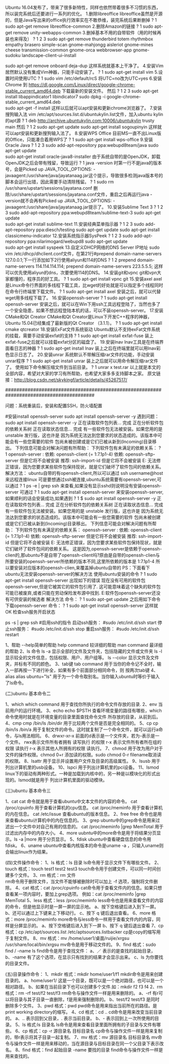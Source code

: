 Ubuntu 16.04发布了，带来了很多新特性，同样也依然带着很多不习惯的东西，所以装完系统后还要进行一系列的优化。
1.删除libreoffice
libreoffice虽然是开源的，但是Java写出来的office执行效率实在不敢恭维，装完系统后果断删掉
?
1
sudo apt-get remove libreoffice-common
2.删除Amazon的链接
?
1
sudo apt-get remove unity-webapps-common
 3.删掉基本不用的自带软件（用的时候再装也来得及）
?
1
2
3
sudo apt-get remove thunderbird totem rhythmbox empathy brasero simple-scan gnome-mahjongg aisleriot gnome-mines cheese transmission-common gnome-orca webbrowser-app gnome-sudoku landscape-client-ui-install

sudo apt-get remove onboard deja-dup
这样系统就基本上干净了。
4.安装Vim
居然默认没有集成Vim神器，只能手动安装了。
?
1
sudo apt-get install vim
5.设置时间使用UTC
?
1
sudo vim /etc/default/rcS
将UTC=no改为UTC=yes
6.安装Chrome
到 https://dl.google.com/Linux/direct/google-chrome-stable_current_amd64.deb 下载最新的安装文件。
然后
?
1
2
3
sudo apt-get install libappindicator1 libindicator7
sudo dpkg -i google-chrome-stable_current_amd64.deb  
sudo apt-get -f install
这样以后就可以apt安装和更新chrome浏览器了。
7.安装搜狗输入法
vim /etc/apt/sources.list.d/ubuntukylin.list文件，加入ubuntu kylin的apt源
?
1
deb http://archive.ubuntukylin.com:10006/ubuntukylin trusty main
然后
?
1
2
sudo apt-get update
sudo apt-get install sogoupinyin
这样就可以apt安装和更新搜狗输入法了。
8.安装WPS Office
目前MS一直不出Linux版的Office，只能凑合着用WPS了
?
1
sudo apt-get install wps-office
9.安装Oracle Java
?
1
2
3
sudo add-apt-repository ppa:webupd8team/java
sudo apt-get update  
sudo apt-get install oracle-java8-installer
由于系统自带的是OpenJDK，卸载OpenJDK之后会带有残留，导致运行
?
1
java -version
时第一行不是java的版本号，会是Picked up JAVA_TOOL_OPTIONS: -javaagent:/usr/share/java/jayatanaag.jar这个提示，导致很多检测java版本号的脚本会运行出错，因此需要手动清除残留。
?
1
sudo rm /usr/share/upstart/sessions/jayatana.conf
删除/usr/share/upstart/sessions/jayatana.conf文件，重启之后再运行java -version就不会再有Picked
 up JAVA_TOOL_OPTIONS: -javaagent:/usr/share/java/jayatanaag.jar提示了。
10.安装Sublime Text 3
?
1
2
3
sudo add-apt-repository ppa:webupd8team/sublime-text-3
sudo apt-get update  
sudo apt-get install sublime-text
11.安装经典菜单指示器
?
1
2
3
sudo add-apt-repository ppa:diesch/testing
sudo apt-get update
sudo apt-get install classicmenu-indicator
12.安装系统指示器SysPeek
?
1
2
3
sudo add-apt-repository ppa:nilarimogard/webupd8
sudo apt-get update  
sudo apt-get install syspeek
13.自定义DHCP网络的DNS Server IP地址
sudo vim /etc/dhcp/dhclient.conf文件，在第21行#prepend domain-name-servers 127.0.0.1;下一行添加如下2行使用aliyun和114的DNS
?
1
2
prepend domain-name-servers 114.114.114.114;
prepend domain-name-servers 223.5.5.5;
这样可以优先使用aliyun的dns，次要使用114的DNS。
14.安装git和vpnc
git和vpn大家都懂的，程序员的好工具。
?
1
sudo apt-get install vpnc git
15.安装axel
axel是Linux命令行界面的多线程下载工具，比wget的好处就是可以指定多个线程同时在命令行终端里下载文件。
?
1
sudo apt-get install axel
安装之后，就可以代替wget用多线程下载了。
16.安装openssh-server
?
1
sudo apt-get install openssh-server
安装之后，就可以在Win下用ssh工具远程登陆了，当然也多了一个安全隐患，如果不想远程登陆本机的话，可以不装openssh-server。
17.安装CMake和Qt Creator
CMake和Qt Creator是Linux下开发C++程序的神器，Ubuntu 15.04已经集成了最新版的Qt Creator （3.1.1）。
?
1
sudo apt-get install cmake qtcreator
18.安装ExFat文件系统驱动
Ubuntu默认不支持exFat文件系统的挂载，需要手动安装exfat的支持
?
1
sudo apt-get install exfat-fuse
装上exfat-fuse之后就可以挂载exfat分区的磁盘了。
19.安装lnav
lnav工具是在终端界面看日志的神器
?
1
sudo apt-get install lnav
装上之后在终端里就可以用lnav彩色显示日志了。
20.安装unrar
系统默认不带解压缩rar文件的功能，手动安装unrar程序
?
1
sudo apt-get install unrar
装上之后就可以用命令解压缩rar文件了。
使用如下命令解压缩文件到当前目录。
?
1
unrar x test.rar
以上就是本文的全部内容，希望对大家的学习有所帮助，也希望大家多多支持脚本之家。
原文链接：http://blog.csdn.net/skykingf/article/details/45267517/



########################################################################################

问题：系统重装后，安装和配置SSH，防火墙配置

#安装install openssh-server
sudo apt install openssh-server -y
遇到问题：
sudo apt install openssh-server -y
正在读取软件包列表... 完成
正在分析软件包的依赖关系树
正在读取状态信息... 完成
有一些软件包无法被安装。如果您用的是 unstable 发行版，这也许是
因为系统无法达到您要求的状态造成的。该版本中可能会有一些您需要的软件
包尚未被创建或是它们已被从新到(Incoming)目录移出。
下列信息可能会对解决问题有所帮助：
下列软件包有未满足的依赖关系：
?
1
openssh-server : 依赖: openssh-client (= 1:7.1p1-4)
依赖: openssh-sftp-server 但是它将不会被安装
推荐: ssh-import-id 但是它将不会被安装
E: 无法修正错误，因为您要求某些软件包保持现状，就是它们破坏了软件包间的依赖关系。
解决方法：
ubuntu自带的有openssh-client,所以可以通过
ssh username@host
来远程连接linux
可是要想通过ssh被连接,ubuntu系统需要有openssh-server,可以通过
?
1
ps -e | grep ssh
来查看,如果没有显示sshd则说明没有安装openssh-server
可通过
?
1
sudo apt-get install openssh-server
来安装openssh-server,如果顺利的话会安装成功,如果遇到
?
1
$ sudo apt install openssh-server -y
正在读取软件包列表... 完成
正在分析软件包的依赖关系树
正在读取状态信息... 完成
有一些软件包无法被安装。如果您用的是 unstable 发行版，这也许是
因为系统无法达到您要求的状态造成的。该版本中可能会有一些您需要的软件
包尚未被创建或是它们已被从新到(Incoming)目录移出。
下列信息可能会对解决问题有所帮助：
下列软件包有未满足的依赖关系：
openssh-server : 依赖: openssh-client (= 1:7.1p1-4)
依赖: openssh-sftp-server 但是它将不会被安装
推荐: ssh-import-id 但是它将不会被安装
E: 无法修正错误，因为您要求某些软件包保持现状，就是它们破坏了软件包间的依赖关系。
这是因为,openssh-server是依赖于openssh-clien的,那ubuntu不是自带了openssh-client吗?原由是自带的openssh-clien与所要安装的openssh-server所依赖的版本不同,这里所依赖的版本是
1:7.1p1-4
所以要安装对应版本的openssh-clien,来覆盖掉ubuntu自带的
PS：下面看下ubuntu无法安装openssh-server的解决方法
使用ubuntu安装的命令
?
1
sudo apt-get install openssh-server
出现如下的错误
现在没有可用的软件包 openssh-server,但是它被其它的软件包引用了.
这可能意味着这个缺失的软件包可能已被废弃,或者只能在劳动保险发布源中找到.
E:软件包openssh-server还没有可供安装的候选者
解决方法
命令：
?
1
sudo apt-get update
之后用如下命令下载openssh-server
命令：
?
1
sudo apt-get install openssh-server
这样就OK
检查ssh服务开启状态

ps -s | grep ssh
#启用ssh的指令
启动ssh服务：
#sudo /etc/init.d/ssh start
停止ssh服务：
#sudo /etc/init.d/ssh stop
重启ssh服务：
#sudo /etc/init.d/ssh restart


1、帮助
      --help简单的帮助
      help command 较详细的帮助
      man command 最详细的帮助
2、ls 命令
      ls -a 显示全部的文件及文件夹，包括隐藏的文件或文件夹
      ls -l 显示较全的文件信息，包括权限、用户、用户组等。
      ls --color 显示文件及文件夹，并标有不同的颜色。
3、tab键
      tab command 用于当你的命令记不全时，输入一部再按一下进行补全，如果有多个前面部分相同命令，则
      按两次tab键
4、alias
      alias ubuntu="ls" 用于为一个命令取别名。当你输入ubuntu时等价于输入了ls命令。

(二)ubuntu 基本命令二

1、which
      which command 用于查找你所执行的命令文件存放的目录.
2、env
     当前用户的运行环境。
3、echo
      echo $PSTH 查看环境变量的路径有哪些，which命令使用时就是在环境变量的目录里面查找命令文件
      所存放的目录，从前到后。
4、cmp
     cmp /bin/ls /bin/dir 用于比较两个文件是否是完全相同的。
5、cp
     cp /bin/ls /bin/a 用于复制文件的命令。这时就复制了一个命令文件，就可以运行a命令，与ls用法相同。
6、drwxr-xr-x
     前面的d表示是一个文件夹，若为-表示是一个文件。
     rwx表示文件所有者拥有 读写执行 的权限
     r-x 表示文件所有者所在组的权限 读执行
     r-x 表示其他人所拥有的权限 读执行。
7、chmod
     用于改为用户对于文件的操作权限。chmod 0+r 添加读的权限。sudo chmod 0-r filename取消读的权限。
8、lsattr
     用于显示并设置用户文件及目录的高级属性。
9、lsusb
     用于列出计算机里的usb设备。
10、lspci
      用于列出计算机里的pci设备。
11、lsmod
      linux下的驱动有两种形式。一种是加载到内核中的，另一种是以模块化的形式出现的。lsmod就是用于
      列出计算机里面的驱动模块。

(三)ubuntu 基本命令三

1、cat
     cat 命令就是用于查看ubuntu中文本文件的内容的命令。
     cat /proc/cpuinfo 用于查看计算机的cpu信息。
     cat /proc/meminfo 用于查看计算机的内在信息。
     cat /etc/issue 查看ubuntu的版本信息。
2、free
     free 命令也是用来查看ubuntu计算机中的内在信息的。
3、grep
     ubuntu中的grep命令是用来过滤出一个文件中对自己有用的信息的。
     cat /proc/meminfo |grep MemTotal 用于过滤出内存中的内存大小。
4、more
     uubntu中的more命令是用于将结果分页显示。ls -a |more 用于分页显示。
5、fdisk
      ubuntu中查看硬盘信息的命令用fdisk。
6、uname
     ubuntu中查看内核版本的命令是uname -a ，只输入uname则会输出linux作为结果。

(四)文件操作命令：
1、ls
     格式：ls 目录
     ls命令用于显示文件下有哪些文件。
2、touch
     格式：touch test1 test2 test3
     touch命令用于创建文件，可以同一时间创建多个文件。
3、rm
     格式：rm 文件   
     rm命令用于删除文件，当文件不能够被删除时可以加上 -f 选项，强制将文件删除。
4、cat
     格式：cat /proc/cpuinfo
     cat命令用于查看文件内的信息。如果只想查看某一项内容时，要加上grep选项。
     例如：cat /proc/meminfo |grep MemTotal
5、less
     格式：less /proc/meminfo
     less命令也是用来查看文件的内容的命令，但是他显示时是一屏一屏的显示地。
          a、按下空格键后进入到下一屏。
          b、还可以通过上下键来上下移动行。
          c、按下 q 键后退出查看。
6、more
     格式：more /proc/meminfo
     more命令与less命令一样用于查看文件内的内容，同样是分屏显示的。
          a、按下空格键后进入到下一屏
          b、按下 q 键后退出查看
7、cp
     格式：cp /etc/apt/sources.list /etc/aptsources.listbacker
     cp是copy的缩写用于复制文件。
8、mv
     格式：mv /home/user1/桌面/ruijie/xrgsu /usr/share/local/bin/xrgsu
     mv命令是用于移动文件的。
9、find
     格式：sudo find / -name ls
     find命令是用于查找文件：
          a、／ 表示的是查找的起始目录，
          b、-name 有了这个选项，在显示只有找到的结果才会显示出来。
          c、ls 为你要找的目录文件。

(五)目录操作命令：
1、mkdir
      格式：mkdir home/user1/f1
      mkdir命令是用来创建目录的。
            a、home/user1/ 这是一个目录，既可以是一个绝对路径，也可以是一个相对路径。
            b、如果在当前目录下也可以创建多个文件.如：mkdir f2 f3 f4
2、rm
      格式：rm -rf test/f2 test/f3
      rm命令与操作文件一样是用来删除的。
            a、-rf 有r可以将目录与其子目录一直删除，f是用来强制删除的。
            b、test/f2 test/f3 是同时删除多个文件。
3、pwd
      格式：pwd
      pwd命令是用来指出当前所在的路径。是print working directory的缩写。
4、cd
      格式：cd ..
      cd命令是用来改变当前目录的。
            a、.. 表示回到父目录，. 表示当前目录。
            b、- 表示回到上一次所使用的目录。
5、ls
      格式:ls 目录名
      ls命令是用来查看目录里面所拥有的子目录与文件有哪些。
6、cp
      格式：cp -r 源目录名 目标目录名
      cp命令与操作文件一样是用来复制的，带r表示将其子目录一起复制。
7、mv
      格式：mv 源目录名 目标目录名
      mv命令与操作文件一样是用来移动的，当在源目录与目标目录在同一个父目录下表示改名。
8、find
      格式：find 起始目录 -name 要找的目录
      find命令与操作文件一样是用来查找的。
